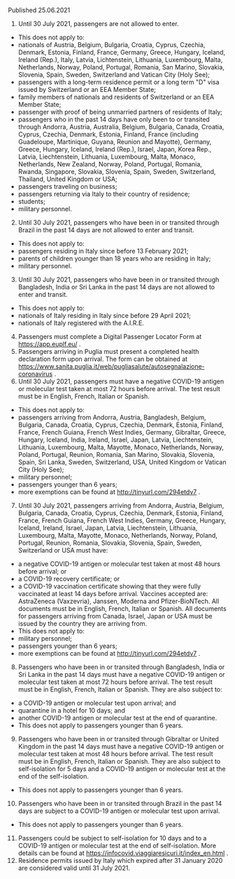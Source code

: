 Published 25.06.2021
1. Until 30 July 2021, passengers are not allowed to enter.
- This does not apply to:
- nationals of Austria, Belgium, Bulgaria, Croatia, Cyprus, Czechia, Denmark, Estonia, Finland, France, Germany, Greece, Hungary, Iceland, Ireland (Rep.), Italy, Latvia, Lichtenstein, Lithuania, Luxembourg, Malta, Netherlands, Norway, Poland, Portugal, Romania, San Marino, Slovakia, Slovenia, Spain, Sweden, Switzerland and Vatican City (Holy See);
- passengers with a long-term residence permit or a long term "D" visa issued by Switzerland or an EEA Member State;
- family members of nationals and residents of Switzerland or an EEA Member State;
- passenger with proof of being unmarried partners of residents of Italy;
- passengers who in the past 14 days have only been to or transited through Andorra, Austria, Australia, Belgium, Bulgaria, Canada, Croatia, Cyprus, Czechia, Denmark, Estonia, Finland, France (including Guadeloupe, Martinique, Guyana, Reunion and Mayotte), Germany, Greece, Hungary, Iceland, Ireland (Rep.), Israel, Japan, Korea Rep., Latvia, Liechtenstein, Lithuania, Luxembourg, Malta, Monaco, Netherlands, New Zealand, Norway, Poland, Portugal, Romania, Rwanda, Singapore, Slovakia, Slovenia, Spain, Sweden, Switzerland, Thailand, United Kingdom or USA;
- passengers traveling on business;
- passengers returning via Italy to their country of residence;
- students;
- military personnel.
2. Until 30 July 2021, passengers who have been in or transited through Brazil in the past 14 days are not allowed to enter and transit.
- This does not apply to:
- passengers residing in Italy since before 13 February 2021;
- parents of children younger than 18 years who are residing in Italy;
- military personnel.
3. Until 30 July 2021, passengers who have been in or transited through Bangladesh, India or Sri Lanka in the past 14 days are not allowed to enter and transit.
- This does not apply to:
- nationals of Italy residing in Italy since before 29 April 2021;
- nationals of Italy registered with the A.I.R.E.
4. Passengers must complete a Digital Passenger Locator Form at <a href="https://app.euplf.eu/">https://app.euplf.eu/</a> .
5. Passengers arriving in Puglia must present a completed health declaration form upon arrival. The form can be obtained at <a href="https://www.sanita.puglia.it/web/pugliasalute/autosegnalazione-coronavirus">https://www.sanita.puglia.it/web/pugliasalute/autosegnalazione-coronavirus</a> .
6. Until 30 July 2021, passengers must have a negative COVID-19 antigen or molecular test taken at most 72 hours before arrival. The test result must be in English, French, Italian or Spanish.
- This does not apply to:
- passengers arriving from Andorra, Austria, Bangladesh, Belgium, Bulgaria, Canada, Croatia, Cyprus, Czechia, Denmark, Estonia, Finland, France, French Guiana, French West Indies, Germany, Gibraltar, Greece, Hungary, Iceland, India, Ireland, Israel, Japan, Latvia, Liechtenstein, Lithuania, Luxembourg, Malta, Mayotte, Monaco, Netherlands, Norway, Poland, Portugal, Reunion, Romania, San Marino, Slovakia, Slovenia, Spain, Sri Lanka, Sweden, Switzerland, USA, United Kingdom or Vatican City (Holy See);
- military personnel;
- passengers younger than 6 years;
- more exemptions can be found at <a href="http://tinyurl.com/294etdv7">http://tinyurl.com/294etdv7</a> .
7. Until 30 July 2021, passengers arriving from Andorra, Austria, Belgium, Bulgaria, Canada, Croatia, Cyprus, Czechia, Denmark, Estonia, Finland, France, French Guiana, French West Indies, Germany, Greece, Hungary, Iceland, Ireland, Israel, Japan, Latvia, Liechtenstein, Lithuania, Luxembourg, Malta, Mayotte, Monaco, Netherlands, Norway, Poland, Portugal, Reunion, Romania, Slovakia, Slovenia, Spain, Sweden, Switzerland or USA must have:
- a negative COVID-19 antigen or molecular test taken at most 48 hours before arrival; or
- a COVID-19 recovery certificate; or
- a COVID-19 vaccination certificate showing that they were fully vaccinated at least 14 days before arrival. Vaccines accepted are: AstraZeneca (Vaxzevria), Janssen, Moderna and Pfizer-BioNTech.
All documents must be in English, French, Italian or Spanish.
All documents for passengers arriving from Canada, Israel, Japan or USA must be issued by the country they are arriving from.
- This does not apply to:
- military personnel;
- passengers younger than 6 years;
- more exemptions can be found at <a href="http://tinyurl.com/294etdv7">http://tinyurl.com/294etdv7</a> .
8. Passengers who have been in or transited through Bangladesh, India or Sri Lanka in the past 14 days must have a negative COVID-19 antigen or molecular test taken at most 72 hours before arrival. The test result must be in English, French, Italian or Spanish. They are also subject to:
- a COVID-19 antigen or molecular test upon arrival; and
- quarantine in a hotel for 10 days; and
- another COVID-19 antigen or molecular test at the end of quarantine.
- This does not apply to passengers younger than 6 years.
9. Passengers who have been in or transited through Gibraltar or United Kingdom in the past 14 days must have a negative COVID-19 antigen or molecular test taken at most 48 hours before arrival. The test result must be in English, French, Italian or Spanish. They are also subject to self-isolation for 5 days and a COVID-19 antigen or molecular test at the end of the self-isolation.
- This does not apply to passengers younger than 6 years.
10. Passengers who have been in or transited through Brazil in the past 14 days are subject to a COVID-19 antigen or molecular test upon arrival.
- This does not apply to passengers younger than 6 years.
11. Passengers could be subject to self-isolation for 10 days and to a COVID-19 antigen or molecular test at the end of self-isolation. More details can be found at <a href="https://infocovid.viaggiaresicuri.it/index_en.html">https://infocovid.viaggiaresicuri.it/index_en.html</a> .
12. Residence permits issued by Italy which expired after 31 January 2020 are considered valid until 31 July 2021.


